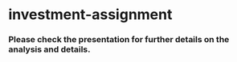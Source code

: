 # investment-assignment

### Please check the presentation for further details on the analysis and details.
